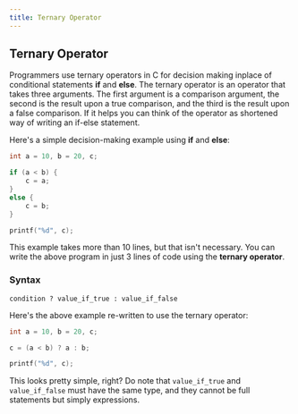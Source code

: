 ```yaml
---
title: Ternary Operator
---
```

## Ternary Operator
Programmers use ternary operators in C for decision making inplace of conditional statements **if** and **else**.
The ternary operator is an operator that takes three arguments. The first argument is a comparison argument, the second is the result upon a true comparison, and the third is the result upon a false comparison. If it helps you can think of the operator as shortened way of writing an if-else statement.

Here's a simple decision-making example using **if** and **else**:

```c
int a = 10, b = 20, c;

if (a < b) {
    c = a;
}
else {
    c = b;
}

printf("%d", c);
```

This example takes more than 10 lines, but that isn't necessary. You can write the above program in just 3 lines of code using the **ternary operator**.

### Syntax
`condition ? value_if_true : value_if_false`

Here's the above example re-written to use the ternary operator:

```c
int a = 10, b = 20, c;

c = (a < b) ? a : b;

printf("%d", c);
```


This looks pretty simple, right? Do note that `value_if_true` and `value_if_false` must have the same type, and they cannot be full statements but simply expressions.
